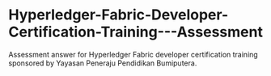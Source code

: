 # Hyperledger-Fabric-Developer-Certification-Training---Assessment
Assessment answer for Hyperledger Fabric developer certification training sponsored by Yayasan Peneraju Pendidikan Bumiputera.
